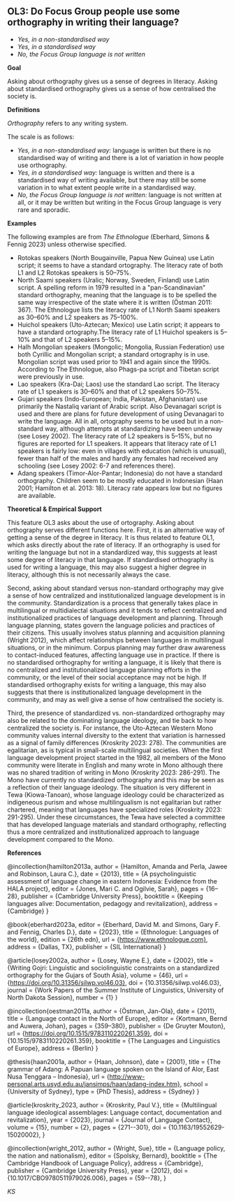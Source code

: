 
## OL3: Do Focus Group people use some orthography in writing their language?


- *Yes, in a non-standardised way*  
- *Yes, in a standardised way* 
- *No, the Focus Group language is not written* 

**Goal**

Asking about orthography gives us a sense of degrees in literacy. Asking about standardised orthography gives us a sense of how centralised the society is.



**Definitions**

*Orthography* refers to any writing system.

The scale is as follows:
- *Yes, in a non-standardised way:* language is written but there is no standardised way of writing and there is a lot of variation in how people use orthography.
- *Yes, in a standardised way:* language is written and there is a standardised way of writing available, but there may still be some variation in to what extent people write in a standardised way.
- *No, the Focus Group language is not written:* language is not written at all, or it may be written but writing in the Focus Group language is very rare and sporadic.




**Examples**

The following examples are from *The Ethnologue* (Eberhard, Simons & Fennig 2023) unless otherwise specified.
- Rotokas speakers (North Bougainville, Papua New Guinea) use Latin script; it seems to have a standard ortography. The literacy rate of both L1 and L2 Rotokas speakers is 50–75%.
- North Saami speakers (Uralic; Norway, Sweden, Finland) use Latin script. A spelling reform in 1979 resulted in a "pan-Scandinavian" standard orthography, meaning that the language is to be spelled the same way irrespective of the state where it is written (Östman 2011: 367). The Ethnologue lists the literacy rate of L1 North Saami speakers as 30–60% and L2 speakers as 75–100%.
- Huichol speakers (Uto-Aztecan; Mexico) use Latin script; it appears to have a standard ortography.The literacy rate of L1 Huichol speakers is 5–10% and that of L2 speakers 5–15%.
- Halh Mongolian speakers (Mongolic; Mongolia, Russian Federation) use both Cyrillic and Mongolian script; a standard ortography is in use. Mongolian script was used prior to 1941 and again since the 1990s. According to The Ethnologue, also Phags-pa script and Tibetan script were previously in use.
- Lao speakers (Kra-Dai; Laos) use the standard Lao script. The literacy rate of L1 speakers is 30–60% and that of L2 speakers 50–75%.
- Gujari speakers (Indo-European; India, Pakistan, Afghanistan) use primarily the Nastaliq variant of Arabic script. Also Devanagari script is used and there are plans for future development of using Devanagari to write the language. All in all, ortography seems to be used but in a non-standard way, although attempts at standardizing have been underway (see Losey 2002). The literacy rate of L2 speakers is 5–15%, but no figures are reported for L1 speakers. It appears that literacy rate of L1 speakers is fairly low: even in villages with education (which is unusual), fewer than half of the males and hardly any females had received any schooling (see Losey 2002: 6-7 and references there).
- Adang speakers (Timor-Alor-Pantar; Indonesia) do not have a standard orthography. Children seem to be mostly educated in Indonesian (Haan 2001; Hamilton et al. 2013: 18). Literacy rate appears low but no figures are available.



**Theoretical & Empirical Support**

This feature OL3 asks about the use of ortography. Asking about orthography serves different functions here. First, it is an alternative way of getting a sense of the degree in literacy. It is thus related to feature OL1, which asks directly about the rate of literacy. If an orthography is used for writing the language but not in a standardized way, this suggests at least some degree of literacy in that language. If standardised orthography is used for writing a language, this may also suggest a higher degree in literacy, although this is not necessarily always the case.

Second, asking about standard versus non-standard orthography may give a sense of how centralized and institutionalized language development is in the community. Standardization is a process that generally takes place in multilingual or multidialectal situations and it tends to reflect centralized and institutionalized practices of language development and planning. Through language planning, states govern the language policies and practices of their citizens. This usually involves status planning and acquisition planning (Wright 2012), which affect relationships between languages in multilingual situations, or in the minimum. Corpus planning may further draw awareness to contact-induced features, affecting language use in practice. If there is no standardised orthography for writing a language, it is likely that there is no centralized and institutionalized language planning efforts in the community, or the level of their social acceptance may not be high. If standardised orthography exists for writing a language, this may also suggests that there is institutionalized language development in the community, and may as well give a sense of how centralised the society is.

Third, the presence of standardized vs. non-standardized orthography may also be related to the dominating language ideology, and tie back to how centralized the society is. For instance, the Uto-Aztecan Western Mono community values internal diversity to the extent that variation is harnessed as a signal of family differences (Kroskrity 2023: 278). The communities are egalitarian, as is typical in small-scale multilingual societies. When the first language development project started in the 1982, all members of the Mono community were literate in English and many wrote in Mono although there was no shared tradition of writing in Mono (Kroskrity 2023: 286-291). The Mono have currently no standardized orthography and this may be seen as a reflection of their language ideology. The situation is very different in Tewa (Kiowa-Tanoan), whose language ideology could be characterized as indigeneous purism and whose multilingualism is not egalitarian but rather chartered, meaning that languages have specialized roles (Kroskrity 2023: 291-295). Under these circumstances, the Tewa have selected a committee that has developed language materials and standard orthography, reflecting thus a more centralized and institutionalized approach to language development compared to the Mono.


**References**

@incollection{hamilton2013a,
  author = {Hamilton, Amanda and Perla, Jawee and Robinson, Laura C.},
  date = {2013},
  title = {A psycholinguistic assessment of language change in eastern Indonesia: Evidence from the HALA project},
  editor = {Jones, Mari C. and Ogilvie, Sarah},
  pages = {16–28},
  publisher = {Cambridge University Press},
  booktitle = {Keeping languages alive: Documentation, pedagogy and revitalization},
  address = {Cambridge}
}

@book{eberhard2023a,
  editor = {Eberhard, David M. and Simons, Gary F. and Fennig, Charles D.},
  date = {2023},
  title = {Ethnologue: Languages of the world},
  edition = {26th edn},
  url = {https://www.ethnologue.com},
  address = {Dallas, TX},
  publisher = {SIL International}
}

@article{losey2002a,
  author = {Losey, Wayne E.},
  date = {2002},
  title = {Writing Gojri: Linguistic and sociolinguistic constraints on a standardized orthography for the Gujars of South Asia},
  volume = {46},
  url = {https://doi.org/10.31356/silwp.vol46.03},
  doi = {10.31356/silwp.vol46.03},
  journal = {Work Papers of the Summer Institute of Linguistics, University of North Dakota Session},
  number = {1}
}

@incollection{oestman2011a,
  author = {Östman, Jan-Ola},
  date = {2011},
  title = {Language contact in the North of Europe},
  editor = {Kortmann, Bernd and Auwera, Johan},
  pages = {359–380},
  publisher = {De Gruyter Mouton},
  url = {https://doi.org/10.1515/9783110220261.359},
  doi = {10.1515/9783110220261.359},
  booktitle = {The Languages and Linguistics of Europe},
  address = {Berlin}
}

@thesis{haan2001a,
  author = {Haan, Johnson},
  date = {2001},
  title = {The grammar of Adang: A Papuan language spoken on the Island of Alor, East Nusa Tenggara – Indonesia},
  url = {http://www-personal.arts.usyd.edu.au/jansimps/haan/adang-index.htm},
  school = {University of Sydney},
  type = {PhD Thesis},
  address = {Sydney}
}

@article{kroskrity_2023,
	author = {Kroskrity, Paul V.},
	title = {Multilingual language ideological assemblages: Language contact, documentation and revitalization},
	year = {2023},
	journal = {Journal of Language Contact},
	volume = {15},
	number = {2},
	pages = {271--301},
	doi = {10.1163/19552629-15020002},
}

@incollection{wright_2012,
	author = {Wright, Sue},
	title = {Language policy, the nation and nationalism},
	editor = {Spolsky, Bernard},
	booktitle = {The Cambridge Handbook of Language Policy},
	address = {Cambridge},
	publisher = {Cambridge University Press},
	year = {2012},
	doi = {10.1017/CBO9780511979026.006},
	pages = {59--78},
}

*KS*
